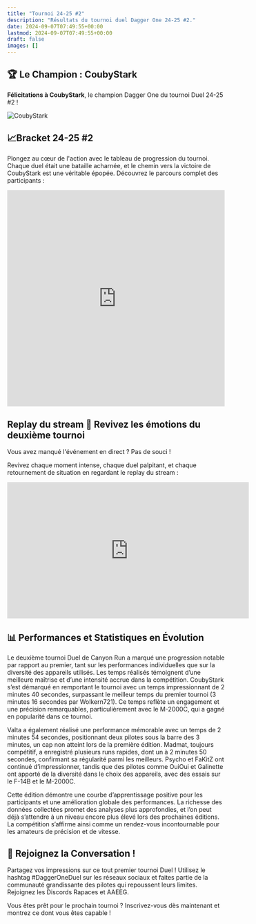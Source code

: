 ```yaml
---
title: "Tournoi 24-25 #2"
description: "Résultats du tournoi duel Dagger One 24-25 #2."
date: 2024-09-07T07:49:55+00:00
lastmod: 2024-09-07T07:49:55+00:00
draft: false
images: []
---
```


## 🏆 Le Champion : **CoubyStark**
**Félicitations à CoubyStark**, le champion Dagger One du tournoi Duel 24-25 #2 !

![CoubyStark](/images/pilot_CoubyStark.jpg)

## **📈Bracket 24-25 #2**
Plongez au cœur de l'action avec le tableau de progression du tournoi. Chaque duel était une bataille acharnée, et le chemin vers la victoire de CoubyStark est une véritable épopée. Découvrez le parcours complet des participants :

<iframe src="https://challonge.com/fr/o5yal1v6/module" width="100%" height="500" frameborder="0" scrolling="auto" allowtransparency="true"></iframe>


## **Replay du stream 🎥 Revivez les émotions du deuxième tournoi**
Vous avez manqué l'événement en direct ? Pas de souci !

Revivez chaque moment intense, chaque duel palpitant, et chaque retournement de situation en regardant le replay du stream : 
<iframe width="560" height="315" src="https://www.youtube.com/embed/nkaVi7lZZzY?si=005f-2N-tSoqIiI7" title="YouTube video player" frameborder="0" allow="accelerometer; autoplay; clipboard-write; encrypted-media; gyroscope; picture-in-picture; web-share" referrerpolicy="strict-origin-when-cross-origin" allowfullscreen></iframe>


## 📊 Performances et Statistiques en Évolution

Le deuxième tournoi Duel de Canyon Run a marqué une progression notable par rapport au premier, tant sur les performances individuelles que sur la diversité des appareils utilisés. Les temps réalisés témoignent d’une meilleure maîtrise et d’une intensité accrue dans la compétition. CoubyStark s’est démarqué en remportant le tournoi avec un temps impressionnant de 2 minutes 40 secondes, surpassant le meilleur temps du premier tournoi (3 minutes 16 secondes par Wolkern721). Ce temps reflète un engagement et une précision remarquables, particulièrement avec le M-2000C, qui a gagné en popularité dans ce tournoi.

Valta a également réalisé une performance mémorable avec un temps de 2 minutes 54 secondes, positionnant deux pilotes sous la barre des 3 minutes, un cap non atteint lors de la première édition. Madmat, toujours compétitif, a enregistré plusieurs runs rapides, dont un à 2 minutes 50 secondes, confirmant sa régularité parmi les meilleurs. Psycho et FaKitZ ont continué d’impressionner, tandis que des pilotes comme OuiOui et Galinette ont apporté de la diversité dans le choix des appareils, avec des essais sur le F-14B et le M-2000C.

Cette édition démontre une courbe d’apprentissage positive pour les participants et une amélioration globale des performances. La richesse des données collectées promet des analyses plus approfondies, et l’on peut déjà s’attendre à un niveau encore plus élevé lors des prochaines éditions. La compétition s’affirme ainsi comme un rendez-vous incontournable pour les amateurs de précision et de vitesse.


## 💬 Rejoignez la Conversation !
Partagez vos impressions sur ce tout premier tournoi Duel ! Utilisez le hashtag #DaggerOneDuel sur les réseaux sociaux et faites partie de la communauté grandissante des pilotes qui repoussent leurs limites. Rejoignez les Discords Rapaces et AAEEG.

Vous êtes prêt pour le prochain tournoi ? Inscrivez-vous dès maintenant et montrez ce dont vous êtes capable !